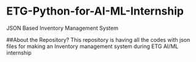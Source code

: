 # ETG-Python-for-AI-ML-Internship
JSON Based Inventory Management System

##About the Repository?
This repository is having all the codes with json files for making an Inventory management system during ETG AI/ML internship
